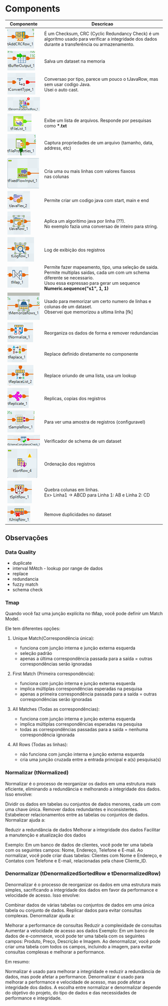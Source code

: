 # Components

|Componente|Descricao
|---|---|
|![tAddCRCRow](image-18.png)|É um Checksum, CRC (Cyclic Redundancy Check) é um algoritmo usado para verificar a integridade dos dados durante a transferência ou armazenamento.
|![tBufferOutput](image-11.png)|Salva um dataset na memoria
|![tConvertType](image-5.png)|Conversao por tipo, parece um pouco o tJavaRow, mas sem usar codigo Java.<br>Usei o auto cast.
|![tDenormalizedSortedRow](image-9.png)|
|![tFileList](image-20.png)|Exibe um lista de arquivos. Responde por pesquisas como __*.txt__
|![tFileProperties](image-19.png)|Captura propriedades de um arquivo (tamanho, data, address, etc)
|![tFixedFlowInput](image.png)|Cria uma ou mais linhas com valores fiaxoss<br>nas colunas
|![tJavaFles](image-13.png)|Permite criar um codigo java com start, main e end
|![tJavaRow](image-4.png)|Aplica um algorítimo java por linha (??).<br>No exemplo fazia uma conversao de inteiro para string.
|![tLogRow](image-2.png)|Log de exibição dos registros
|![tMap](image-7.png)|Permite fazer mapeamento, tipo, uma seleção de saida. <br>Permite multiplas saidas, cada um com um schema diferente se necessario. <br>Usou essa expressao para gerar um sequence **Numeric.sequence("s1", 1, 1)**
|![tMemorizeRows](image-12.png)|Usado para memorizar um certo numero de linhas e colunas de um dataset.<br>Observei que memorizou a ultima linha [fk]
|![tNormalized](image-8.png)|Reorganiza os dados de forma e remover redundancias
|![tReplace](image-15.png)|Replace definido diretamente no componente
|![tReplaceList](image-16.png)|Replace oriundo de uma lista, usa um lookup
|![tReplicate](image-1.png)|Replicas, copias dos registros
|![tSampleRow](image-10.png)|Para ver uma amostra de registros (configuravel)
|![tSchemaComplianceCheck](image-17.png)|Verificador de schema de um dataset
|![tSortRow](image-3.png)|Ordenação dos registros
|![tSplit](image-6.png)|Quebra colunas em linhas.<br>Ex>  Linha1 -> ABCD para Linha 1: AB e Linha 2: CD
|![tUniqRow](image-14.png)|Remove duplicidades no dataset


## Observações

### Data Quality
- duplicate
- interval MAtch - lookup por range de dados
- replace
- redundancia
- fuzzy match
- schema check

### Tmap

Quando você faz uma junção explícita no tMap, você pode definir um Match Model.

Ele tem diferentes opções:

1. Unique Match(Correspondência única):
    - funciona com junção interna e junção externa esquerda
    - seleção padrão
    - apenas a última correspondência passada para a saída = outras correspondências serão ignoradas

2. First Match (Primeira correspondência):
    - funciona com junção interna e junção externa esquerda
    - implica múltiplas correspondências esperadas na pesquisa
    - apenas a primeira correspondência passada para a saída = outras correspondências serão ignoradas

3. All Matches (Todas as correspondências):
    - funciona com junção interna e junção externa esquerda
    - implica múltiplas correspondências esperadas na pesquisa
    - todas as correspondências passadas para a saída = nenhuma correspondência ignorada

4. All Rows (Todas as linhas):
    - não funciona com junção interna e junção externa esquerda
    - cria uma junção cruzada entre a entrada principal e a(s) pesquisa(s)



### Normalizar (tNormalized)

Normalizar é o processo de reorganizar os dados em uma estrutura mais eficiente, eliminando a redundância e melhorando a integridade dos dados. Isso envolve:

Dividir os dados em tabelas ou conjuntos de dados menores, cada um com uma chave única.
Remover dados redundantes e inconsistentes.
Estabelecer relacionamentos entre as tabelas ou conjuntos de dados.
Normalizar ajuda a:

Reduzir a redundância de dados
Melhorar a integridade dos dados
Facilitar a manutenção e atualização dos dados

Exemplo: Em um banco de dados de clientes, você pode ter uma tabela com os seguintes campos: Nome, Endereço, Telefone e E-mail. Ao normalizar, você pode criar duas tabelas: Clientes com Nome e Endereço, e Contatos com Telefone e E-mail, relacionadas pela chave Cliente_ID.

### Denormalizar (tDenormalizedSortedRow e tDenormalizedRow)

Denormalizar é o processo de reorganizar os dados em uma estrutura mais simples, sacrificando a integridade dos dados em favor da performance e velocidade de acesso. Isso envolve:

Combinar dados de várias tabelas ou conjuntos de dados em uma única tabela ou conjunto de dados.
Replicar dados para evitar consultas complexas.
Denormalizar ajuda a:

Melhorar a performance de consultas
Reduzir a complexidade de consultas
Aumentar a velocidade de acesso aos dados
Exemplo: Em um banco de dados de e-commerce, você pode ter uma tabela com os seguintes campos: Produto, Preço, Descrição e Imagem. Ao denormalizar, você pode criar uma tabela com todos os campos, incluindo a imagem, para evitar consultas complexas e melhorar a performance.

Em resumo:

Normalizar é usado para melhorar a integridade e reduzir a redundância de dados, mas pode afetar a performance.
Denormalizar é usado para melhorar a performance e velocidade de acesso, mas pode afetar a integridade dos dados.
A escolha entre normalizar e denormalizar depende do objetivo do projeto, do tipo de dados e das necessidades de performance e integridade.